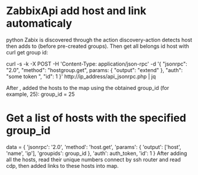 # ZabbixApi add host and link automaticaly 
python 
Zabix is discovered through the action discovery-action detects host then adds to (before pre-created groups). Then get all belongs id host with curl get group id:

curl -s -k -X POST -H 'Content-Type: application/json-rpc' -d '{
     "jsonrpc": "2.0",
     "method": "hostgroup.get",
     params: {
         "output": "extend"
     },
     "auth": "some token ",
     "id": 1
}' http://ip_address/api_jsonrpc.php | jq

After , added the hosts to the map using the obtained group_id (for example, 25):
group_id = 25

# Get a list of hosts with the specified group_id
data = {
     'jsonrpc': '2.0',
     'method': 'host.get',
     'params': {
         'output': ['host', 'name', 'ip'],
         'groupids': group_id
     },
     'auth': auth_token,
     'id': 1
}
After adding all the hosts, read their unique numbers connect by ssh router and read cdp, then added links to these hosts into map.
